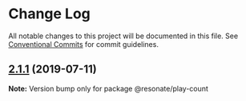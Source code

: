 # Change Log

All notable changes to this project will be documented in this file.
See [Conventional Commits](https://conventionalcommits.org) for commit guidelines.

## [2.1.1](https://github.com/justifaycoop/stream2own/compare/@resonate/play-count@2.1.0...@resonate/play-count@2.1.1) (2019-07-11)

**Note:** Version bump only for package @resonate/play-count
